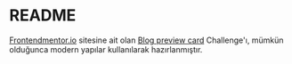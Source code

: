 # README
[Frontendmentor.io](https://www.frontendmentor.io/) sitesine ait olan [Blog preview card](https://www.frontendmentor.io/challenges/blog-preview-card-ckPaj01IcS) Challenge'ı, mümkün olduğunca modern yapılar kullanılarak hazırlanmıştır.
